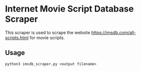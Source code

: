 # Internet Movie Script Database Scraper

This scraper is used to scrape the website https://imsdb.com/all-scripts.html for movie scripts.

## Usage

`python3 imsdb_scraper.py <output filename>`
